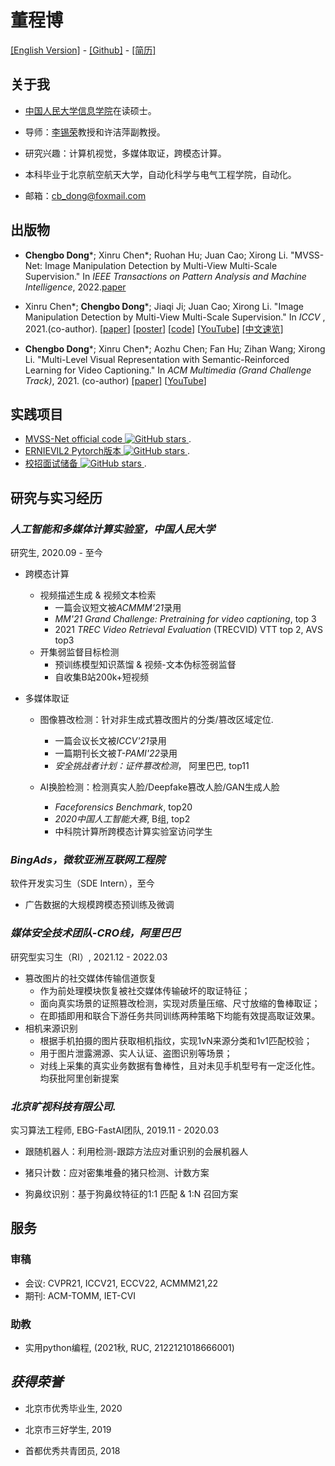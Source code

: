 # **董程博**
[[English Version]](index.md) - [[Github]](https://github.com/dong03/) - [[简历]](Chengbo_Dong_CV.pdf)


## **关于我**
- [中国人民大学信息学院](http://info.ruc.edu.cn/)在读硕士。

- 导师：[李锡荣](http://lixirong.net/)教授和许洁萍副教授。

- 研究兴趣：计算机视觉，多媒体取证，跨模态计算。

- 本科毕业于北京航空航天大学，自动化科学与电气工程学院，自动化。

- 邮箱：cb_dong@foxmail.com

## **出版物**

- **Chengbo Dong**\*; Xinru Chen\*; Ruohan Hu; Juan Cao; Xirong Li. "MVSS-Net: Image Manipulation Detection by Multi-View Multi-Scale Supervision." In *IEEE Transactions on
Pattern Analysis and Machine Intelligence*, 2022.[paper](https://ieeexplore.ieee.org/document/9789576) 

- Xinru Chen\*; **Chengbo Dong**\*; Jiaqi Ji; Juan Cao; Xirong Li. "Image Manipulation Detection by Multi-View Multi-Scale Supervision."
In *ICCV* , 2021.(co-author). [[paper](https://openaccess.thecvf.com/content/ICCV2021/papers/Chen_Image_Manipulation_Detection_by_Multi-View_Multi-Scale_Supervision_ICCV_2021_paper.pdf)] [[poster](mvssnet_poster.pdf)] [[code](https://github.com/dong03/MVSS-Net)] [[YouTube](https://youtu.be/TbZSklpYkeU)] [[中文速览]](https://mp.weixin.qq.com/s/Jkq2gQX-_Ss3kziIJU-oEg) 

- **Chengbo Dong**\*; Xinru Chen\*; Aozhu Chen; Fan Hu; Zihan Wang; Xirong Li. "Multi-Level Visual Representation with Semantic-Reinforced Learning for Video Captioning." In *ACM Multimedia (Grand Challenge Track)*, 2021. (co-author) [[paper]](https://dl.acm.org/doi/10.1145/3474085.3479217) [[YouTube](https://youtu.be/jl-75Sz_QUw)]

## **实践项目**

- [MVSS-Net official code](https://github.com/dong03/MVSS-Net)<a href="https://github.com/dong03/MVSS-Net/stargazers">
    <img src="https://img.shields.io/github/stars/dong03/MVSS-Net.svg?colorA=orange&colorB=orange&logo=github"
         alt="GitHub stars">
  </a> . 
- [ERNIEVIL2 Pytorch版本](https://github.com/dong03/ERNIEVIL2-pytorch)<a href="https://github.com/dong03/ERNIEVIL2-pytorch/stargazers">
    <img src="https://img.shields.io/github/stars/dong03/ERNIEVIL2-pytorch.svg?colorA=orange&colorB=orange&logo=github"
         alt="GitHub stars">
  </a> . 
- [校招面试储备](https://github.com/dong03/CV_Interview)<a href="https://github.com/dong03/CV_Interview/stargazers">
    <img src="https://img.shields.io/github/stars/dong03/CV_Interview.svg?colorA=orange&colorB=orange&logo=github"
         alt="GitHub stars">
  </a> . 
## **研究与实习经历**
### *人工智能和多媒体计算实验室，中国人民大学*
研究生,             2020.09 - 至今

- 跨模态计算
    - 视频描述生成 & 视频文本检索
        - 一篇会议短文被*ACMMM'21*录用
        - *MM'21 Grand Challenge: Pretraining for video captioning*, top 3
        - 2021 *TREC Video Retrieval Evaluation*  (TRECVID) VTT top 2, AVS top3
    - 开集弱监督目标检测
        - 预训练模型知识蒸馏 & 视频-文本伪标签弱监督
        - 自收集B站200k+短视频

- 多媒体取证
    - 图像篡改检测：针对非生成式篡改图片的分类/篡改区域定位.
        - 一篇会议长文被*ICCV'21*录用
        - 一篇期刊长文被*T-PAMI'22*录用
        - *安全挑战者计划：证件篡改检测*， 阿里巴巴, top11
    
    - AI换脸检测：检测真实人脸/Deepfake篡改人脸/GAN生成人脸
        - *Faceforensics Benchmark*,  top20
        - *2020中国人工智能大赛*, B组, top2
        - 中科院计算所跨模态计算实验室访问学生


###  *BingAds，微软亚洲互联网工程院*
软件开发实习生（SDE Intern），至今
- 广告数据的大规模跨模态预训练及微调

### *媒体安全技术团队-CRO线，阿里巴巴*
研究型实习生（RI）,  2021.12 - 2022.03
- 篡改图片的社交媒体传输信道恢复
    - 作为前处理模块恢复被社交媒体传输破坏的取证特征；
    - 面向真实场景的证照篡改检测，实现对质量压缩、尺寸放缩的鲁棒取证；
    - 在即插即用和联合下游任务共同训练两种策略下均能有效提高取证效果。
- 相机来源识别
    - 根据手机拍摄的图片获取相机指纹，实现1vN来源分类和1v1匹配校验；
    - 用于图片泄露溯源、实人认证、盗图识别等场景；
    - 对线上采集的真实业务数据有鲁棒性，且对未见手机型号有一定泛化性。
均获批阿里创新提案


### *北京旷视科技有限公司.*
实习算法工程师, EBG-FastAI团队, 2019.11 - 2020.03

- 跟随机器人：利用检测-跟踪方法应对重识别的会展机器人

- 猪只计数：应对密集堆叠的猪只检测、计数方案

- 狗鼻纹识别：基于狗鼻纹特征的1:1 匹配 & 1:N 召回方案


## **服务**
### 审稿
- 会议: CVPR21, ICCV21, ECCV22, ACMMM21,22
- 期刊: ACM-TOMM, IET-CVI

### 助教
- 实用python编程, (2021秋, RUC, 2122121018666001)

## *获得荣誉*
- 北京市优秀毕业生, 2020

- 北京市三好学生, 2019

- 首都优秀共青团员, 2018